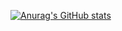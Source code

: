 [![Anurag's GitHub stats](https://github-readme-stats.vercel.app/api?username=hckmtrx&count_private=true&show_icons=true&theme=transparent)](https://github.com/anuraghazra/github-readme-stats)
